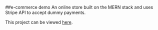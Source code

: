 ##e-commerce demo
An online store built on the MERN stack and uses Stripe API to accept dummy payments.

This project can be viewed [here](https://stripe-tomato.herokuapp.com/).
